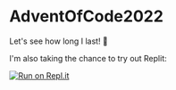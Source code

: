 # AdventOfCode2022

Let's see how long I last! 🎄 

I'm also taking the chance to try out Replit:

[![Run on Repl.it](https://replit.com/badge/github/elisaliv/AdventOfCode2022)](https://replit.com/@elisaliv/AdventOfCode2022)
